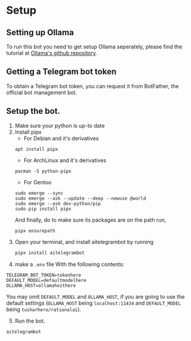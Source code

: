 # Setup

## Setting up Ollama
To run this bot you need to get setup Ollama seperately, please find
the tutorial at [Ollama's github repository](https://github.com/ollama/ollama).

## Getting a Telegram bot token
To obtain a Telegram bot token, you can request it from BotFather, the
official bot management bot.

## Setup the bot.

1. Make sure your python is up-to date
2. Install pipx
	- For Debian and it's derivatives
    ```
    apt install pipx
    ```
	- For ArchLinux and it's derivatives
    ```
    pacman -S python-pipx
    ```
	- For Gentoo
    ```
    sudo emerge --sync
    sudo emerge --ask --update --deep --newuse @world
    sudo emerge --ask dev-python/pip
    sudo pip install pipx
    ```
	And finally, do to make sure its packages are on the path run,
	```
	pipx ensurepath
	```
3. Open your terminal, and install aitelegrambot by running
   ```bash
   pipx install aitelegrambot
   ```
4. make a `.env` file With the following contents:

```env
TELEGRAM_BOT_TOKEN=tokenhere
DEFAULT_MODEL=defaultmodelhere
OLLAMA_HOST=ollamahosthere
```

You may omit `DEFAULT_MODEL` and `OLLAMA_HOST`, if you are going to
use the default settings (`OLLAMA_HOST` being `localhost:11434` and
`DEFAULT_MODEL` being `tusharhero/rationalai`).

5. Run the bot.

```bash
aitelegrambot
```
